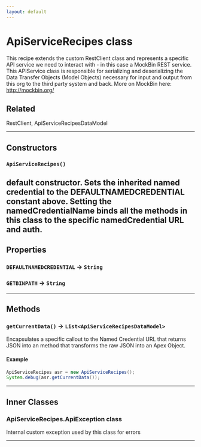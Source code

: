 ```yaml
---
layout: default
---
```

# ApiServiceRecipes class

This recipe extends the custom RestClient class and represents a specific API service we need to interact with - in this case a MockBin REST service. This APIService class is responsible for serializing and deserializing the Data Transfer Objects (Model Objects) necessary for input and output from this org to the third party system and back. More on MockBin here: http://mockbin.org/

## Related

RestClient, ApiServiceRecipesDataModel

---
## Constructors
### `ApiServiceRecipes()`

default constructor. Sets the inherited named credential to the DEFAULTNAMEDCREDENTIAL constant above. Setting the namedCredentialName binds all the methods in this class to the specific namedCredential URL and auth.
---
## Properties

### `DEFAULTNAMEDCREDENTIAL` → `String`

### `GETBINPATH` → `String`

---
## Methods
### `getCurrentData()` → `List<ApiServiceRecipesDataModel>`

Encapsulates a specific callout to the Named Credential URL that returns JSON into an method that transforms the raw JSON into an Apex Object.

#### Example
```java
ApiServiceRecipes asr = new ApiServiceRecipes();
System.debug(asr.getCurrentData());
```

---
## Inner Classes

### ApiServiceRecipes.ApiException class

Internal custom exception used by this class for errors

---

